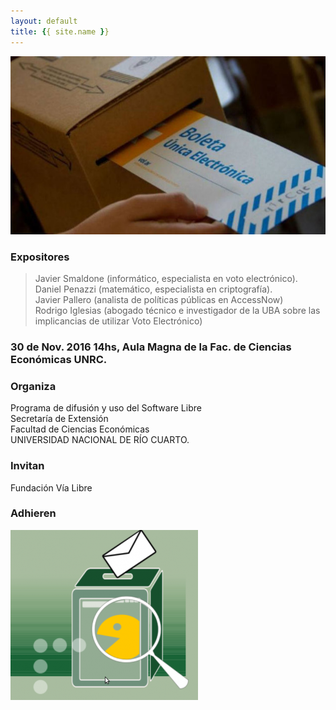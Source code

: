 ```yaml
---
layout: default
title: {{ site.name }}
---
```


![](./img/voto-electronico.jpg)

### Expositores

> Javier Smaldone (informático, especialista en voto electrónico).  
> Daniel Penazzi (matemático, especialista en criptografía).  
> Javier Pallero (analista de políticas públicas en AccessNow)  
> Rodrigo Iglesias (abogado técnico e investigador de la UBA sobre las implicancias de utilizar Voto Electrónico)  

### 30 de Nov. 2016 14hs, Aula Magna de la Fac. de Ciencias Económicas UNRC.

### Organiza

Programa de difusión y uso del Software Libre  
Secretaría de Extensión  
Facultad de Ciencias Económicas  
UNIVERSIDAD NACIONAL DE RÍO CUARTO.

### Invitan
Fundación Vía Libre

### Adhieren

![](./img/evoto.png)
